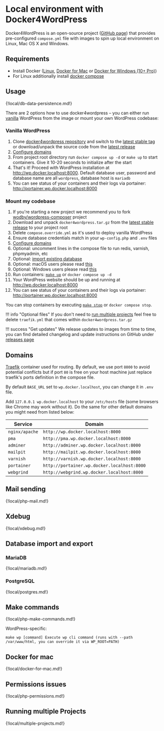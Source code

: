 # Local environment with Docker4WordPress

Docker4WordPress is an open-source project ([GitHub page](https://github.com/wodby/docker4wordpress)) that provides pre-configured `compose.yml` file with images to spin up local environment on Linux, Mac OS X and Windows. 

## Requirements

* Install Docker ([Linux](https://docs.docker.com/engine/installation), [Docker for Mac](https://docs.docker.com/engine/installation/mac) or [Docker for Windows (10+ Pro)](https://docs.docker.com/engine/installation/windows))
* For Linux additionally install [docker compose](https://docs.docker.com/compose/install)

## Usage

{!local/db-data-persistence.md!}

There are 2 options how to use docker4wordpress – you can either run [vanilla](https://en.wikipedia.org/wiki/Vanilla_software) WordPress from the image or mount your own WordPress codebase:

### Vanilla WordPress

1. Clone [docker4wordpress repository](https://github.com/wodby/docker4wordpress) and switch to the [latest stable tag](https://github.com/wodby/docker4wordpress/releases) or download/unpack the source code from the [latest release](https://github.com/wodby/docker4wordpress/releases)
3. [Configure domains](#domains)
4. From project root directory run `docker compose up -d` or `make up` to start containers. Give it 10-20 seconds to initialize after the start
5. That's it! Proceed with WordPress installation at http://wp.docker.localhost:8000. Default database user, password and database name are all `wordpress`, database host is `mariadb`
6. You can see status of your containers and their logs via portainer: http://portainer.wp.docker.localhost:8000

### Mount my codebase

1. If you're starting a new project we recommend you to fork [wodby/wordpress-composer](https://github.com/wodby/wordpress-composer) project
2. Download and unpack `docker4wordpress.tar.gz` from the [latest stable release](https://github.com/wodby/docker4wordpress/releases) to your project root
3. Delete `compose.override.yml` as it's used to deploy vanilla WordPress
4. Ensure database credentials match in your `wp-config.php` and `.env` files
6. [Configure domains](#domains)
7. Optional: uncomment lines in the compose file to run redis, varnish, phpmyadmin, etc
8. Optional: [import existing database](#database-import-and-export)
9. Optional: macOS users please read [this](#docker-for-mac)
10. Optional: Windows users please read [this](#windows)
11. Run containers: [`make up`](#make-commands) or `docker compose up -d`
12. Your WordPress website should be up and running at http://wp.docker.localhost:8000
13. You can see status of your containers and their logs via portainer: http://portainer.wp.docker.localhost:8000

You can stop containers by executing [`make stop`](#make-commands) or `docker compose stop`.

!!! info "Optional files"
    If you don't need to [run multiple projects](#running-multiple-projects) feel free to delete `traefik.yml` that comes within `docker4wordpress.tar.gz`

!!! success "Get updates"
    We release updates to images from time to time, you can find detailed changelog and update instructions on GitHub under [releases page](https://github.com/wodby/docker4wordpress/releases)  
    
## Domains

[Traefik](https://hub.docker.com/_/traefik) container used for routing. By default, we use port `8000` to avoid potential conflicts but if port `80` is free on your host machine just replace traefik's ports definition in the compose file.

By default `BASE_URL` set to `wp.docker.localhost`, you can change it in `.env` file.

Add `127.0.0.1 wp.docker.localhost` to your `/etc/hosts` file (some browsers like Chrome may work without it). Do the same for other default domains you might need from listed below:  

| Service        | Domain                                      |
|----------------|---------------------------------------------|
| `nginx/apache` | `http://wp.docker.localhost:8000`           |
| `pma`          | `http://pma.wp.docker.localhost:8000`       |
| `adminer`      | `http://adminer.wp.docker.localhost:8000`   |
| `mailpit`      | `http://mailpit.wp.docker.localhost:8000`   |
| `varnish`      | `http://varnish.wp.docker.localhost:8000`   |
| `portainer`    | `http://portainer.wp.docker.localhost:8000` |
| `webgrind`     | `http://webgrind.wp.docker.localhost:8000`  |

## Mail sending

{!local/php-mail.md!}

## Xdebug

{!local/xdebug.md!}

## Database import and export

### MariaDB

{!local/mariadb.md!}

### PostgreSQL

{!local/postgres.md!}

## Make commands

{!local/php-make-commands.md!}

WordPress-specific:

```
make wp [command] Execute wp cli command (runs with --path /var/www/html, you can override it via WP_ROOT=PATH)
```

## Docker for mac

{!local/docker-for-mac.md!}

## Permissions issues

{!local/php-permissions.md!}

## Running multiple Projects

{!local/multiple-projects.md!}